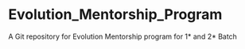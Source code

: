 # Evolution_Mentorship_Program
A Git repository for Evolution Mentorship program for 1* and 2* Batch
